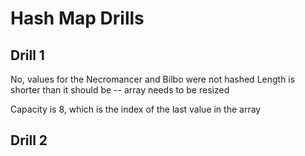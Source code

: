 # Hash Map Drills

## Drill 1

No, values for the Necromancer and Bilbo were not hashed
Length is shorter than it should be -- array needs to be resized

Capacity is 8, which is the index of the last value in the array

## Drill 2

